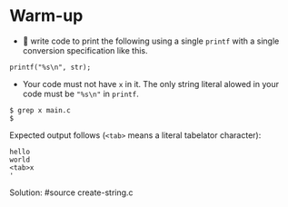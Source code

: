 # Warm-up

- :wrench: write code to print the following using a single `printf` with a
  single conversion specification like this.

```
printf("%s\n", str);
```

- Your code must not have `x` in it.  The only string literal alowed in your
  code must be `"%s\n"` in `printf`.

```
$ grep x main.c
$
```

Expected output follows (`<tab>` means a literal tabelator character):

```
hello
world
<tab>x
'
```

Solution:
#source create-string.c
